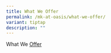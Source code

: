 ```yaml
---
title: What We Offer
permalink: /mk-at-oasis/what-we-offer/
variant: tiptap
description: ""
---
```

<p>What We <a href="/files/What_We_Offer.pdf" rel="noopener noreferrer nofollow" target="_blank">Offer</a></p>